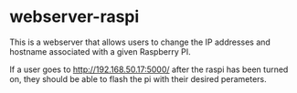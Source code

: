 # webserver-raspi

This is a webserver that allows users to change the IP addresses and hostname associated with a given Raspberry PI.

If a user goes to http://192.168.50.17:5000/ after the raspi has been turned on, they should be able to flash the pi with their desired perameters.
